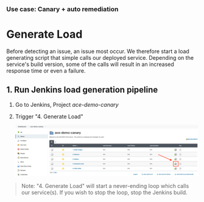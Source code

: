 ### Use case: Canary + auto remediation

# Generate Load

Before detecting an issue, an issue most occur. We therefore start a load generating script that simple calls our deployed service. Depending on the service's build version, some of the calls will result in an increased response time or even a failure.

## 1. Run Jenkins load generation pipeline

1. Go to Jenkins, Project *ace-demo-canary*
2. Trigger "4. Generate Load"

    ![jenkins_pipeline_load](../assets/images/jenkins_pipeline_load.png)

> Note: "4. Generate Load" will start a never-ending loop which calls our service(s). If you wish to stop the loop, stop the Jenkins build.
